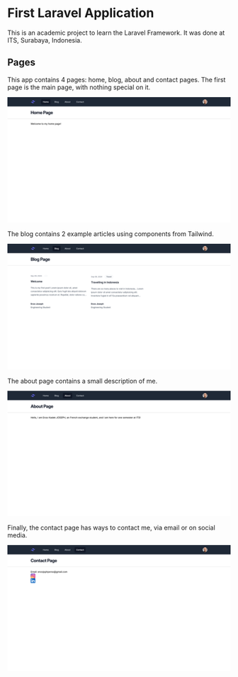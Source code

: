 # First Laravel Application
This is an academic project to learn the Laravel Framework. 
It was done at ITS, Surabaya, Indonesia.

## Pages
This app contains 4 pages: home, blog, about and contact pages. 
The first page is the main page, with nothing special on it.
<p align="center"><img src="resources/img/Home Page.png" width="800" alt="Laravel Logo"></p>
The blog contains 2 example articles using components from Tailwind.
<p align="center"><img src="resources/img/Blog Page.png" width="800" alt="Laravel Logo"></p>
The about page contains a small description of me.
<p align="center"><img src="resources/img/About Page.png" width="800" alt="Laravel Logo"></p>
Finally, the contact page has ways to contact me, via email or on social media.
<p align="center"><img src="resources/img/Contact Page.png" width="800" alt="Laravel Logo"></p>

